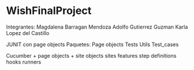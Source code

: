 # WishFinalProject
Integrantes:
Magdalena Barragan Mendoza
Adolfo Gutierrez Guzman
Karla Lopez del Castillo

JUNIT con page objects
Paquetes:
Page objects
Tests
Utils
Test_cases

Cucumber  + page objects + site objects
sites
features
step definitions
hooks
runners
